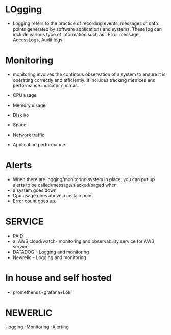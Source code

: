 # LOgging
- Logging refers to the practice of recording events, messages or data points generated by software applications and systems. These log can include various type of information such as : Error message, AccessLogs, Audit logs.

# Monitoring 
- monitoring involves the continous observation of a system to ensure it is operating correctly and efficiently. It includes tracking metrices and performance indicator such as.

- CPU usage
- Memory uisage
- DIsk i/o
- Space
- Network traffic
- Application performance.

# Alerts
- When there are logging/monitoring system in place, you can put up alerts to be called/message/slacked/paged when 
- a system goes down
- Cpu usage goes above a certain point
- Error count goes up.



# SERVICE
- PAID
- a. AWS cloud/watch- monitoring and observability service for AWS service.
- DATADOG - Logging and monitoring
- Newrelic - Logging and monitoring

# In house and self hosted
- promethenus+grafana+Loki 

# NEWERLIC
-logging
-Monitoring
-Alerting


